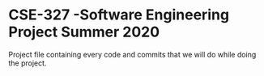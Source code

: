 # CSE-327 -Software Engineering Project Summer 2020
Project file containing every code and commits that we will do while doing the project.
